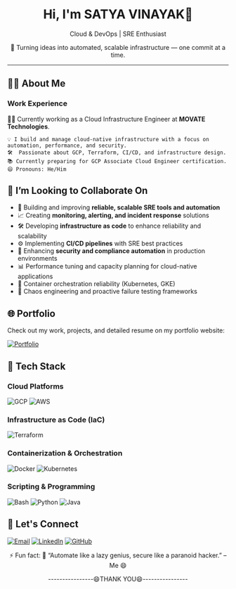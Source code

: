 <!-- README.md -->
<h1 align="center">Hi, I'm SATYA VINAYAK👋</h1>
<p align="center">  Cloud & DevOps | SRE Enthusiast</h1> </P>
<p align="center">  🚀 Turning ideas into automated, scalable infrastructure — one commit at a time.
</p>

---

## 👨‍💻 About Me
### Work Experience
🧑‍💼 Currently working as a Cloud Infrastructure Engineer at **MOVATE Technologies**.
```
💡 I build and manage cloud-native infrastructure with a focus on automation, performance, and security.
🛠  Passionate about GCP, Terraform, CI/CD, and infrastructure design.
📚 Currently preparing for GCP Associate Cloud Engineer certification. 
😄 Pronouns: He/Him
```


## 🤝 I’m Looking to Collaborate On

- 🔧 Building and improving **reliable, scalable SRE tools and automation**
- 📈 Creating **monitoring, alerting, and incident response** solutions
- 🛠️ Developing **infrastructure as code** to enhance reliability and scalability
- ⚙️ Implementing **CI/CD pipelines** with SRE best practices
- 🔐 Enhancing **security and compliance automation** in production environments
- 📊 Performance tuning and capacity planning for cloud-native applications
- 🚀 Container orchestration reliability (Kubernetes, GKE)
- 🤖 Chaos engineering and proactive failure testing frameworks


## 🌐 Portfolio
<p> Check out my work, projects, and detailed resume on my portfolio website:</p>

[![Portfolio](https://img.shields.io/badge/Visit-My%20Portfolio-blue?style=for-the-badge&logo=internet-explorer&logoColor=white)](https://satyavinayak-e.github.io/)


<!--## 📁 Featured Projects

| Project                                                                             | Description                                                        | Tech Stack                                  |
| ----------------------------------------------------------------------------------- | ------------------------------------------------------------------ | ------------------------------------------- |
| 🔧 [**GCP Infra-Automator**](https://github.com/DualStriker/gcp-terraform-lab)      | Automates modular GCP infrastructure using Terraform               | Terraform, GCP, GCS, IAM                    |
| 🔐 [**Firewall Rule Manager**](https://github.com/DualStriker/firewall-manager)     | Dynamic provisioning of GCP firewall rules using automation        | Bash, Terraform, GCP SDK                    |
| 📦 [**K8s Microservices Lab**](https://github.com/DualStriker/k8s-microservice-lab) | Deploying microservices with Docker & Kubernetes + CI/CD pipelines | Docker, Kubernetes, Jenkins, GitHub Actions |
-->


## 🧰 Tech Stack

### Cloud Platforms
 ![GCP](https://img.shields.io/badge/Google%20Cloud-4285F4?style=for-the-badge&logo=google-cloud&logoColor=white)
 ![AWS](https://img.shields.io/badge/AWS-FF9900?style=for-the-badge&logo=amazonaws&logoColor=white)

### Infrastructure as Code (IaC)
 ![Terraform](https://img.shields.io/badge/Terraform-623CE4?style=for-the-badge&logo=terraform&logoColor=white)

### Containerization & Orchestration
 ![Docker](https://img.shields.io/badge/Docker-2496ED?style=for-the-badge&logo=docker&logoColor=white)
 ![Kubernetes](https://img.shields.io/badge/Kubernetes-326CE5?style=for-the-badge&logo=kubernetes&logoColor=white)

### Scripting & Programming
 ![Bash](https://img.shields.io/badge/Bash-121011?style=for-the-badge&logo=gnu-bash&logoColor=white)
 ![Python](https://img.shields.io/badge/Python-3776AB?style=for-the-badge&logo=python&logoColor=white)
 ![Java](https://img.shields.io/badge/Java-007396?style=for-the-badge&logo=java&logoColor=white)


## 🤝 Let's Connect

[![Email](https://img.shields.io/badge/Email-D14836?style=flat&logo=gmail&logoColor=white)](mailto:satyavinayakerragunta@gmail.com)
[![LinkedIn](https://img.shields.io/badge/LinkedIn-blue?style=flat&logo=linkedin&logoColor=white)](https://www.linkedin.com/in/satya-vinayak-e-65636033b)
[![GitHub](https://img.shields.io/badge/GitHub-black?style=flat&logo=github)](https://github.com/Satyavinayak-E)


<p align="center"> ⚡ Fun fact: 🧩 “Automate like a lazy genius, secure like a paranoid hacker.” – Me 😄 </p> 

<p align="Center"> ----------------😄THANK YOU😄----------------</p>
<!---
Satyavinayak-E/Satyavinayak-E is a ✨ special ✨ repository because its `README.md` (this file) appears on your GitHub profile.
You can click the Preview link to take a look at your changes.
--->
